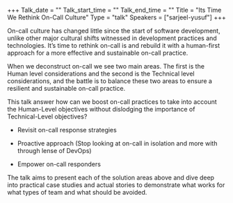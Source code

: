 +++
Talk_date = ""
Talk_start_time = ""
Talk_end_time = ""
Title = "Its Time We Rethink On-Call Culture"
Type = "talk"
Speakers = ["sarjeel-yusuf"]
+++

On-call culture has changed little since the start of software development, unlike other major cultural shifts witnessed in development practices and technologies. It’s time to rethink on-call is and rebuild it with a human-first approach for a more effective and sustainable on-call practice.

When we deconstruct on-call we see two main areas. The first is the Human level considerations and the second is the Technical level considerations, and the battle is to balance these two areas to ensure a resilient and sustainable on-call practice.

This talk answer how can we boost on-call practices to take into account the Human-Level objectives without dislodging the importance of Technical-Level objectives?

- Revisit on-call response strategies

- Proactive approach (Stop looking at on-call in isolation and more with through lense of DevOps)

- Empower on-call responders

The talk aims to present each of the solution areas above and dive deep into practical case studies and actual stories to demonstrate what works for what types of team and what should be avoided.
